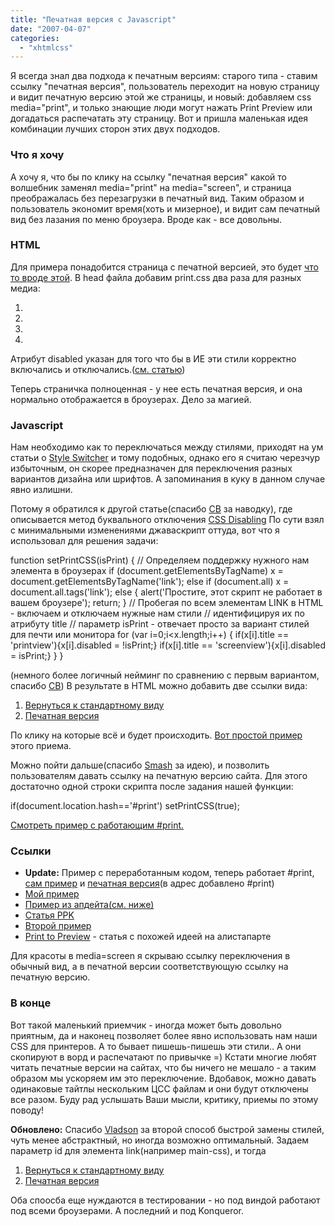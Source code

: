 ```yaml
---
title: "Печатная версия с Javascript"
date: "2007-04-07"
categories: 
  - "xhtmlcss"
---
```


Я всегда знал два подхода к печатным версиям: старого типа - ставим ссылку "печатная версия", пользователь переходит на новую страницу и видит печатную версию этой же страницы, и новый: добавляем css media="print", и только знающие люди могут нажать Print Preview или догадаться распечатать эту страницу. Вот и пришла маленькая идея комбинации лучших сторон этих двух подходов.

### Что я хочу

А хочу я, что бы по клику на ссылку "печатная версия" какой то волшебник заменял media="print" на media="screen", и страница преображалась без перезагрузки в печатный вид. Таким образом и пользователь экономит время(хоть и мизерное), и видит сам печатный вид без лазания по меню броузера. Вроде как - все довольны.

### HTML

Для примера понадобится страница с печатной версией, это будет [что то вроде этой](http://cssing.org.ua/examples/printwithjs/). В head файла добавим print.css два раза для разных медиа:

1. <!--Для собственно принтеров -->
2. <link rel="stylesheet" type="text/css" media="print" href="css/print.css" />
3. <!--Для нашего превью с джаваскриптом -->
4. <link rel="alternate stylesheet" type="text/css" media="screen,projection" href="css/print.css" title="printview" disabled />

Атрибут disabled указан для того что бы в ИЕ эти стили корректно включались и отключались.([см. статью](http://www.quirksmode.org/js/cssdisable.html))

Теперь страничка полноценная - у нее есть печатная версия, и она нормально отображается в броузерах. Дело за магией.

### Javascript

Нам необходимо как то переключаться между стилями, приходят на ум статьи о [Style Switcher](http://alistapart.com/stories/alternate/) и тому подобных, однако его я считаю черезчур избыточным, он скорее предназначен для переключения разных вариантов дизайна или шрифтов. А запоминания в куку в данном случае явно излишни.

Потому я обратился к другой статье(спасибо [CB](http://sudoku.org.ua/rus/blog/) за наводку), где описывается метод буквального отключения [CSS Disabling](http://www.quirksmode.org/js/cssdisable.html) По сути взял с минимальными изменениями джаваскрипт оттуда, вот что я использовал для решения задачи:

function setPrintCSS(isPrint) {
// Определяем поддержку нужного нам элемента в броузерах
  if (document.getElementsByTagName)
      x = document.getElementsByTagName('link');
  else if (document.all)
      x = document.all.tags('link');
  else
  {
      alert('Простите, этот скрипт не работает в вашем броузере');
      return;
  }
// Пробегая по всем элементам LINK в HTML  - включаем и отключаем нужные нам стили
// идентифицируя их по атрибуту title
// параметр isPrint - отвечает просто за вариант стилей для печти или монитора
  for (var i=0;i<x.length;i++) {
      if(x\[i\].title == 'printview'){x\[i\].disabled = !isPrint;}
      if(x\[i\].title == 'screenview'){x\[i\].disabled = isPrint;}
  }
}

(немного более логичный нейминг по сравнению с первым вариантом, спасибо [CB](http://sudoku.org.ua/rus/blog/)) В результате в HTML можно добавить две ссылки вида:

1. <a href="#" onclick="setPrintCSS(false)">Вернуться к стандартному виду</a>
2. <a href="#print" onclick="setPrintCSS(true)">Печатная версия</a>

По клику на которые всё и будет происходить. [Вот простой пример](http://cssing.org.ua/examples/printwithjs/) этого приема.

Можно пойти дальше(спасибо [Smash](#comment-10881) за идею), и позволить пользователям давать ссылку на печатную версию сайта. Для этого достаточно одной строки скрипта после задания нашей функции:

if(document.location.hash=='#print') setPrintCSS(true);

[Смотреть пример с работающим #print.](http://cssing.org.ua/examples/printwithjs/index2.html#print)

### Ссылки

- **Update:** Пример с переработанным кодом, теперь работает #print, [сам пример](http://cssing.org.ua/examples/printwithjs/index2.html) и [печатная версия](http://cssing.org.ua/examples/printwithjs/index2.html#print)(в адрес добавлено #print)
- [Мой пример](http://cssing.org.ua/examples/printwithjs/)
- [Пример из апдейта(см. ниже)](http://cssing.org.ua/examples/printwithjs/index1.html)
- [Статья PPK](http://www.quirksmode.org/js/cssdisable.html)
- [Второй пример](http://akella.org.ua/pro/prostobank/publication.html)
- [Print to Preview](http://alistapart.com/articles/printtopreview) - статья с похожей идеей на алистапарте

Для красоты в media=screen я скрываю ссылку переключения в обычный вид, а в печатной версии соответствующую ссылку на печатную версию.

### В конце

Вот такой маленький приемчик - иногда может быть довольно приятным, да и наконец позволяет более явно использовать нам наши CSS для принтеров. А то бывает пишешь-пишешь эти стили.. А они скопируют в ворд и распечатают по привычке =) Кстати многие любят читать печатные версии на сайтах, что бы ничего не мешало - а таким образом мы ускоряем им это переключение. Вдобавок, можно давать одинаковые тайтлы нескольким ЦСС файлам и они будут отключены все разом. Буду рад услышать Ваши мысли, критику, приемы по этому поводу!

**Обновлено:** Спасибо [Vladson](http://vladson.com/) за второй способ быстрой замены стилей, чуть менее абстрактный, но иногда возможно оптимальный. Задаем параметр id для элемента link(например main-css), и тогда

1. <a href="#" onclick="document.getElementById('main-css').href = 'css/base.css'">Вернуться к стандартному виду</a>
2. <a href="#" onclick="document.getElementById('main-css').href = 'css/print.css'">Печатная версия</a>

Оба споосба еще нуждаются в тестировании - но под виндой работают под всеми броузерами. А последний и под Konqueror.
